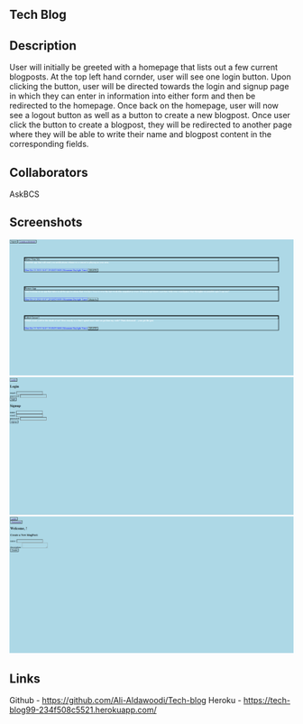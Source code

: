 ## Tech Blog

## Description
User will initially be greeted with a homepage that lists out a few current blogposts. At the top left hand cornder, user will see one login button. Upon clicking the button, user will be directed towards the login and signup page in which they can enter in information into either form and then be redirected to the homepage. Once back on the homepage, user will now see a logout button as well as a button to create a new blogpost. Once user click the button to create a blogpost, they will be redirected to another page where they will be able to write their name and blogpost content in the corresponding fields.

## Collaborators
AskBCS

## Screenshots
![Alt text](image.png)
![Alt text](image-1.png)
![Alt text](image-2.png)

## Links
Github - https://github.com/Ali-Aldawoodi/Tech-blog
Heroku - https://tech-blog99-234f508c5521.herokuapp.com/
